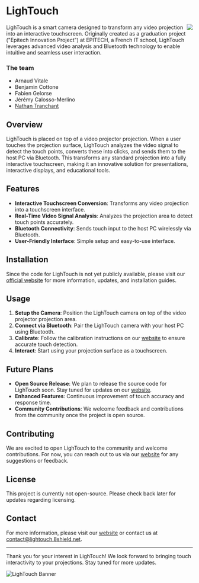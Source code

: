 # LighTouch

<img align="right" src="https://lightouchorg.github.io/img/logo_256.png">

LighTouch is a smart camera designed to transform any video projection into an interactive touchscreen. Originally created as a graduation project ("Epitech Innovation Project") at EPITECH, a French IT school, LighTouch leverages advanced video analysis and Bluetooth technology to enable intuitive and seamless user interaction.

### The team
- Arnaud Vitale
- Benjamin Cottone
- Fabien Gelorse
- Jérémy Calosso-Merlino
- [Nathan Tranchant](https://github.com/Nathn)

## Overview

LighTouch is placed on top of a video projector projection. When a user touches the projection surface, LighTouch analyzes the video signal to detect the touch points, converts these into clicks, and sends them to the host PC via Bluetooth. This transforms any standard projection into a fully interactive touchscreen, making it an innovative solution for presentations, interactive displays, and educational tools.

## Features

- **Interactive Touchscreen Conversion**: Transforms any video projection into a touchscreen interface.
- **Real-Time Video Signal Analysis**: Analyzes the projection area to detect touch points accurately.
- **Bluetooth Connectivity**: Sends touch input to the host PC wirelessly via Bluetooth.
- **User-Friendly Interface**: Simple setup and easy-to-use interface.

## Installation

Since the code for LighTouch is not yet publicly available, please visit our [official website](https://lightouchorg.github.io) for more information, updates, and installation guides.

## Usage

1. **Setup the Camera**: Position the LighTouch camera on top of the video projector projection area.
2. **Connect via Bluetooth**: Pair the LighTouch camera with your host PC using Bluetooth.
3. **Calibrate**: Follow the calibration instructions on our [website](https://lightouchorg.github.io) to ensure accurate touch detection.
4. **Interact**: Start using your projection surface as a touchscreen.

## Future Plans

- **Open Source Release**: We plan to release the source code for LighTouch soon. Stay tuned for updates on our [website](https://lightouchorg.github.io).
- **Enhanced Features**: Continuous improvement of touch accuracy and response time.
- **Community Contributions**: We welcome feedback and contributions from the community once the project is open source.

## Contributing

We are excited to open LighTouch to the community and welcome contributions. For now, you can reach out to us via our [website](https://lightouchorg.github.io) for any suggestions or feedback.

## License

This project is currently not open-source. Please check back later for updates regarding licensing.

## Contact

For more information, please visit our [website](https://lightouchorg.github.io) or contact us at [contact@lightouch.8shield.net](mailto:contact@lightouch.8shield.net).

---

Thank you for your interest in LighTouch! We look forward to bringing touch interactivity to your projections. Stay tuned for more updates.

![LighTouch Banner](https://lightouchorg.github.io/img/banner.png)
